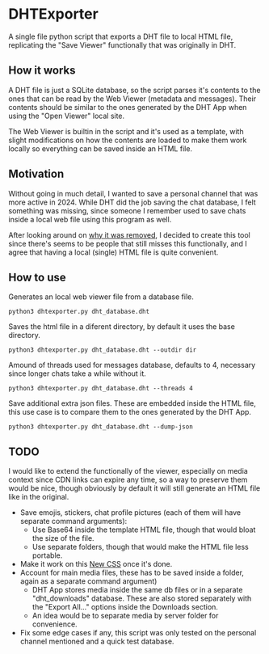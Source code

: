 
# DHTExporter

A single file python script that exports a DHT file to local HTML file, replicating the "Save Viewer" functionally that was originally in DHT.

## How it works

A DHT file is just a SQLite database, so the script parses it's contents to the ones that can be read by the Web Viewer (metadata and messages). Their contents should be similar to the ones generated by the DHT App when using the "Open Viewer" local site.

The Web Viewer is builtin in the script and it's used as a template, with slight modifications on how the contents are loaded to make them work locally so everything can be saved inside an HTML file.

## Motivation

Without going in much detail, I wanted to save a personal channel that was more active in 2024. While DHT did the job saving the chat database, I felt something was missing, since someone I remember used to save chats inside a local web file using this program as well.

After looking around on [why it was removed](https://github.com/chylex/Discord-History-Tracker/discussions/246), I decided to create this tool since there's seems to be people that still misses this functionally, and I agree that having a local (single) HTML file is quite convenient.

## How to use

Generates an local web viewer file from a database file.
```
python3 dhtexporter.py dht_database.dht
```

Saves the html file in a diferent directory, by default it uses the base directory.
```
python3 dhtexporter.py dht_database.dht --outdir dir
```

Amound of threads used for messages database, defaults to 4, necessary since longer chats take a while without it.
```
python3 dhtexporter.py dht_database.dht --threads 4
```

Save additional extra json files. These are embedded inside the HTML file, this use case is to compare them to the ones generated by the DHT App.
```
python3 dhtexporter.py dht_database.dht --dump-json
```

## TODO

I would like to extend the functionally of the viewer, especially on media context since CDN links can expire any time, so a way to preserve them would be nice, though obviously by default it will still generate an HTML file like in the original.

- Save emojis, stickers, chat profile pictures (each of them will have separate command arguments):
    - Use Base64 inside the template HTML file, though that would bloat the size of the file.
    - Use separate folders, though that would make the HTML file less portable.
- Make it work on this [New CSS](https://github.com/chylex/Discord-History-Tracker/pull/279) once it's done.
- Account for main media files, these has to be saved inside a folder, again as a separate command argument)
    -  DHT App stores media inside the same db files or in a separate "dht_downloads" database. These are also stored separately with the "Export All..." options inside the Downloads section.
    - An idea would be to separate media by server folder for convenience.
- Fix some edge cases if any, this script was only tested on the personal channel mentioned and a quick test database.

